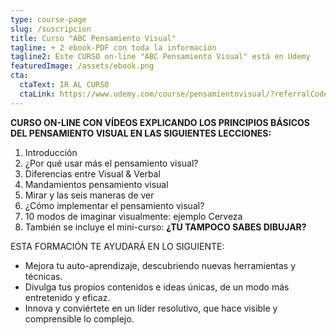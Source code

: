 ```yaml
---
type: course-page
slug: /suscripcion
title: Curso "ABC Pensamiento Visual"
tagline: + 2 ebook-PDF con toda la información
tagline2: Este CURSO on-line "ABC Pensamiento Visual" está en Udemy
featuredImage: /assets/ebook.png
cta:
  ctaText: IR AL CURSO
  ctaLink: https://www.udemy.com/course/pensamientovisual/?referralCode=F6D11D51C52C242D4099
---
```


**CURSO ON-LINE CON VÍDEOS EXPLICANDO LOS PRINCIPIOS BÁSICOS DEL PENSAMIENTO VISUAL EN LAS SIGUIENTES LECCIONES:**

1. Introducción
2. ¿Por qué usar más el pensamiento visual?
3. Diferencias entre Visual & Verbal
4. Mandamientos pensamiento visual
5. Mirar y las seis maneras de ver
6. ¿Cómo implementar el pensamiento visual?
7. 10 modos de imaginar visualmente: ejemplo Cerveza
8. También se incluye el mini-curso: **¿TU TAMPOCO SABES DIBUJAR?**

ESTA FORMACIÓN TE AYUDARÁ EN LO SIGUIENTE:

- Mejora tu auto-aprendizaje, descubriendo nuevas herramientas y técnicas.
- Divulga tus propios contenidos e ideas únicas, de un modo más entretenido y eficaz.
- Innova y conviértete en un líder resolutivo, que hace visible y comprensible lo complejo.
